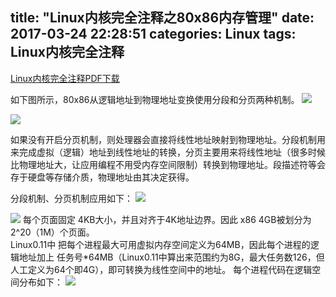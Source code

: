 title: "Linux内核完全注释之80x86内存管理"
date: 2017-03-24 22:28:51
categories: Linux
tags: Linux内核完全注释
---
[Linux内核完全注释PDF下载](http://pan.baidu.com/s/1kVgED6n)

如下图所示，80x86从逻辑地址到物理地址变换使用分段和分页两种机制。
![](https://github.com/huaqianlee/blog-file/image/linux/book/add_change.png)
<!--more-->
![](https://github.com/huaqianlee/blog-file/image/linux/book/addr_resolution.png)

如果没有开启分页机制，则处理器会直接将线性地址映射到物理地址。分段机制用来完成虚拟（逻辑）地址到线性地址的转换，分页主要用来将线性地址（很多时候比物理地址大，让应用编程不用受内存空间限制）转换到物理地址。段描述符等会存于硬盘等存储介质，物理地址由其决定获得。

分段机制、分页机制应用如下：
![](https://github.com/huaqianlee/blog-file/image/linux/book/vir_addr_map.png)

![](https://github.com/huaqianlee/blog-file/image/linux/book/line_phy.png)
每个页面固定 4KB大小，并且对齐于4K地址边界。因此 x86 4GB被划分为2^20（1M）个页面。        
Linux0.11中 把每个进程最大可用虚拟内存空间定义为64MB，因此每个进程的逻辑地址加上 任务号*64MB（Linux0.11中算出来范围约为8G，最大任务数126，但人工定义为64个即4G），即可转换为线性空间中的地址。
每个进程代码在逻辑空间分布如下：
![](https://github.com/huaqianlee/blog-file/image/linux/book/progress_add.png)
